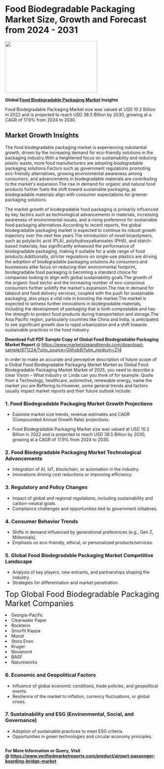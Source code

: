 <H1>Food Biodegradable Packaging Market Size, Growth and Forecast from 2024 - 2031</H1><img class="aligncenter size-medium wp-image-584254" src="https://thirdeyenews.in/wp-content/uploads/2024/09/Global-Market-Research-300x168.jpeg" alt="" width="300" height="168" /><p><strong>Global&nbsp;<a href="https://www.marketsizeandtrends.com/download-sample/671224/?utm_source=Github8j?utm_medium=214">Food Biodegradable Packaging Market</a> Insights</strong></p><p>Food Biodegradable Packaging Market size was valued at USD 10.2 Billion in 2022 and is projected to reach USD 38.5 Billion by 2030, growing at a CAGR of 17.9% from 2024 to 2030.</p><p><h2>Market Growth Insights</h2> <p>The food biodegradable packaging market is experiencing substantial growth, driven by the increasing demand for eco-friendly solutions in the packaging industry.With a heightened focus on sustainability and reducing plastic waste, more food manufacturers are adopting biodegradable packaging solutions.Factors such as government regulations promoting eco-friendly alternatives, growing environmental awareness among consumers, and advancements in biodegradable materials are contributing to the market's expansion.The rise in demand for organic and natural food products further fuels the shift toward sustainable packaging, as biodegradable materials align with consumer expectations for greener packaging solutions.</p> <p>The market growth of biodegradable food packaging is primarily influenced by key factors such as technological advancements in materials, increasing awareness of environmental issues, and a rising preference for sustainable food packaging alternatives.According to recent reports, the global biodegradable packaging market is expected to continue its robust growth trajectory over the next few years.The introduction of novel biopolymers, such as polylactic acid (PLA), polyhydroxyalkanoates (PHA), and starch-based materials, has significantly enhanced the performance of biodegradable packaging, making it suitable for a wide range of food products.Additionally, stricter regulations on single-use plastics are driving the adoption of biodegradable packaging solutions.As consumers and businesses alike focus on reducing their environmental footprint, biodegradable food packaging is becoming a standard choice for companies looking to align with global sustainability goals.The growth of the organic food sector and the increasing number of eco-conscious consumers further solidify the market's expansion.The rise in demand for takeout and food delivery services, coupled with the push for sustainable packaging, also plays a vital role in boosting the market.The market is expected to witness further innovations in biodegradable materials, including the development of packaging that is both compostable and has the strength to protect food products during transportation and storage.The Asia Pacific region, particularly countries like China and India, is anticipated to see significant growth due to rapid urbanization and a shift towards sustainable practices in the food industry.<p><span class=""><strong>Download Full PDF Sample Copy of Global Food Biodegradable Packaging Market Report</strong> @ <a href="https://www.marketsizeandtrends.com/download-sample/671224/?utm_source=Github8j?utm_medium=214" target="_blank">https://www.marketsizeandtrends.com/download-sample/671224/?utm_source=Github8j?utm_medium=214</a></span></p><p>In order to make an accurate and perceptive description of future scope of a Global&nbsp;Food Biodegradable Packaging Market Market as Global&nbsp;Food Biodegradable Packaging Market Market of 2025, you need to describe a clear Vision &ndash; What Industry or Linda can you think of for example: Quote from a Technology, healthcare, automotive, renewable energy, name the market you are Reffering to.However, some general trends and factors usually impact market reports and their future outlook include:</p><h3>1.&nbsp;<strong>Food Biodegradable Packaging Market Growth Projections</strong></h3><ul><li>Examine market size trends, revenue estimates and CAGR (Compounded Annual Growth Rate) projections.</li><li><p>Food Biodegradable Packaging Market size was valued at USD 10.2 Billion in 2022 and is projected to reach USD 38.5 Billion by 2030, growing at a CAGR of 17.9% from 2024 to 2030.</p></li></ul><h3>2.&nbsp;<strong>Food Biodegradable Packaging Market Technological Advancements</strong></h3><ul><li>Integration of AI, IoT, blockchain, or automation in the industry.</li><li>Innovations driving cost reductions or improving efficiency.</li></ul><h3>3.&nbsp;<strong>Regulatory and Policy Changes</strong></h3><ul><li>Impact of global and regional regulations, including sustainability and carbon-neutral goals.</li><li>Compliance challenges and opportunities tied to government initiatives.</li></ul><h3>4.&nbsp;<strong>Consumer Behavior Trends</strong></h3><ul><li>Shifts in demand influenced by generational preferences (e.g., Gen Z, Millennials).</li><li>Emphasis on eco-friendly, ethical, or personalized products/services.</li></ul><h3>5.&nbsp;<strong>Global Food Biodegradable Packaging Market Competitive Landscape</strong></h3><ul><li>Analysis of key players, new entrants, and partnerships shaping the industry.</li><li>Strategies for differentiation and market penetration.</li></ul><p data-pm-slice="1 1 []"><span style="color: inherit; font-family: inherit; font-size: 25px;">Top Global Food Biodegradable Packaging Market Companies</span></p><div class="" data-test-id=""><p><li>Georgia-Pacific</li><li> Clearwater Paper</li><li> Rocktenn</li><li> Smurfit Kappa</li><li> Mondi</li><li> Stora Enso</li><li> Kruger</li><li> Novamont</li><li> BASF</li><li> Natureworks</li></p></div><h3>6.&nbsp;<strong>Economic and Geopolitical Factors</strong></h3><ul><li>Influence of global economic conditions, trade policies, and geopolitical events.</li><li>Resilience of the market to inflation, currency fluctuations, or global crises.</li></ul><h3>7.&nbsp;<strong>Sustainability and ESG (Environmental, Social, and Governance)</strong></h3><ul><li>Adoption of sustainable practices to meet ESG criteria.</li><li>Opportunities in green technologies and circular economy principles.</li></ul><h2><strong style="font-size: 14px;">For More Information or Query, Visit @&nbsp;</strong><a style="background-color: #ffffff; font-size: 14px;" href="https://www.marketsizeandtrends.com/report/food-biodegradable-packaging-market/" target="_blank">https://www.verifiedmarketreports.com/product/airport-passenger-boarding-bridge-market</a></h2>
